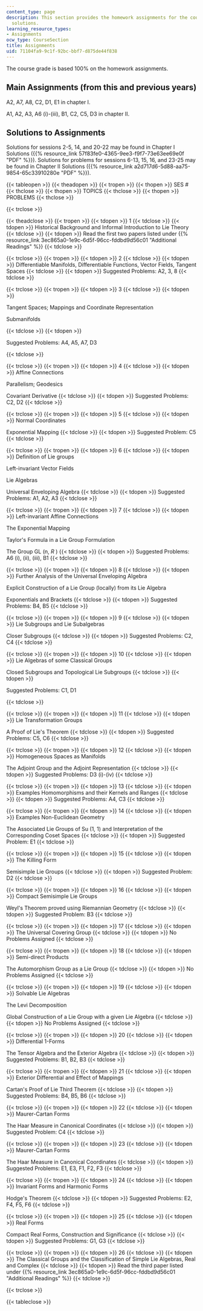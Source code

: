 ```yaml
---
content_type: page
description: This section provides the homework assignments for the course along with
  solutions.
learning_resource_types:
- Assignments
ocw_type: CourseSection
title: Assignments
uid: 71104fa9-9c1f-92bc-bbf7-d875de44f838
---
```


The course grade is based 100% on the homework assignments.

Main Assignments (from this and previous years)
-----------------------------------------------

A2, A7, A8, C2, D1, E1 in chapter I.

A1, A2, A3, A6 (i)-(iii), B1, C2, C5, D3 in chapter II.

Solutions to Assignments
------------------------

Solutions for sessions 2-5, 14, and 20-22 may be found in Chapter I Solutions ({{% resource_link 57f83fe0-4365-9ee3-f9f7-73e63ee69e0f "PDF" %}}). Solutions for problems for sessions 6-13, 15, 16, and 23-25 may be found in Chapter II Solutions ({{% resource_link a2d717d6-5d88-aa75-9854-65c33910280e "PDF" %}}).

{{< tableopen >}}
{{< theadopen >}}
{{< tropen >}}
{{< thopen >}}
SES #
{{< thclose >}}
{{< thopen >}}
TOPICS
{{< thclose >}}
{{< thopen >}}
PROBLEMS
{{< thclose >}}

{{< trclose >}}

{{< theadclose >}}
{{< tropen >}}
{{< tdopen >}}
1
{{< tdclose >}}
{{< tdopen >}}
Historical Background and Informal Introduction to Lie Theory
{{< tdclose >}}
{{< tdopen >}}
Read the first two papers listed under {{% resource_link 3ec865a0-1e9c-6d5f-96cc-fddbd9d56c01 "Additional Readings" %}}
{{< tdclose >}}

{{< trclose >}}
{{< tropen >}}
{{< tdopen >}}
2
{{< tdclose >}}
{{< tdopen >}}
Differentiable Manifolds, Differentiable Functions, Vector Fields, Tangent Spaces
{{< tdclose >}}
{{< tdopen >}}
Suggested Problems: A2, 3, 8
{{< tdclose >}}

{{< trclose >}}
{{< tropen >}}
{{< tdopen >}}
3
{{< tdclose >}}
{{< tdopen >}}


Tangent Spaces; Mappings and Coordinate Representation  
  
Submanifolds


{{< tdclose >}}
{{< tdopen >}}


Suggested Problems: A4, A5, A7, D3


{{< tdclose >}}

{{< trclose >}}
{{< tropen >}}
{{< tdopen >}}
4
{{< tdclose >}}
{{< tdopen >}}
Affine Connections  
  
Parallelism; Geodesics  
  
Covariant Derivative
{{< tdclose >}}
{{< tdopen >}}
Suggested Problems: C2, D2
{{< tdclose >}}

{{< trclose >}}
{{< tropen >}}
{{< tdopen >}}
5
{{< tdclose >}}
{{< tdopen >}}
Normal Coordinates  
  
Exponential Mapping
{{< tdclose >}}
{{< tdopen >}}
Suggested Problem: C5
{{< tdclose >}}

{{< trclose >}}
{{< tropen >}}
{{< tdopen >}}
6
{{< tdclose >}}
{{< tdopen >}}
Definition of Lie groups  
  
Left-invariant Vector Fields  
  
Lie Algebras  
  
Universal Enveloping Algebra
{{< tdclose >}}
{{< tdopen >}}
Suggested Problems: A1, A2, A3
{{< tdclose >}}

{{< trclose >}}
{{< tropen >}}
{{< tdopen >}}
7
{{< tdclose >}}
{{< tdopen >}}
Left-invariant Affine Connections  
  
The Exponential Mapping  
  
Taylor's Formula in a Lie Group Formulation  
  
The Group GL (n, _R_ )
{{< tdclose >}}
{{< tdopen >}}
Suggested Problems: A6 (i), (ii), (iii), B1
{{< tdclose >}}

{{< trclose >}}
{{< tropen >}}
{{< tdopen >}}
8
{{< tdclose >}}
{{< tdopen >}}
Further Analysis of the Universal Enveloping Algebra  
  
Explicit Construction of a Lie Group (locally) from its Lie Algebra  
  
Exponentials and Brackets
{{< tdclose >}}
{{< tdopen >}}
Suggested Problems: B4, B5
{{< tdclose >}}

{{< trclose >}}
{{< tropen >}}
{{< tdopen >}}
9
{{< tdclose >}}
{{< tdopen >}}
Lie Subgroups and Lie Subalgebras  
  
Closer Subgroups
{{< tdclose >}}
{{< tdopen >}}
Suggested Problems: C2, C4
{{< tdclose >}}

{{< trclose >}}
{{< tropen >}}
{{< tdopen >}}
10
{{< tdclose >}}
{{< tdopen >}}
Lie Algebras of some Classical Groups  
  
Closed Subgroups and Topological Lie Subgroups
{{< tdclose >}}
{{< tdopen >}}


Suggested Problems: C1, D1


{{< tdclose >}}

{{< trclose >}}
{{< tropen >}}
{{< tdopen >}}
11
{{< tdclose >}}
{{< tdopen >}}
Lie Transformation Groups  
  
A Proof of Lie's Theorem
{{< tdclose >}}
{{< tdopen >}}
Suggested Problems: C5, C6
{{< tdclose >}}

{{< trclose >}}
{{< tropen >}}
{{< tdopen >}}
12
{{< tdclose >}}
{{< tdopen >}}
Homogeneous Spaces as Manifolds  
  
The Adjoint Group and the Adjoint Representation
{{< tdclose >}}
{{< tdopen >}}
Suggested Problems: D3 (i)-(iv)
{{< tdclose >}}

{{< trclose >}}
{{< tropen >}}
{{< tdopen >}}
13
{{< tdclose >}}
{{< tdopen >}}
Examples Homomorphisms and their Kernels and Ranges
{{< tdclose >}}
{{< tdopen >}}
Suggested Problems: A4, C3
{{< tdclose >}}

{{< trclose >}}
{{< tropen >}}
{{< tdopen >}}
14
{{< tdclose >}}
{{< tdopen >}}
Examples Non-Euclidean Geometry  
  
The Associated Lie Groups of Su (1, 1) and Interpretation of the Corresponding Coset Spaces
{{< tdclose >}}
{{< tdopen >}}
Suggested Problem: E1
{{< tdclose >}}

{{< trclose >}}
{{< tropen >}}
{{< tdopen >}}
15
{{< tdclose >}}
{{< tdopen >}}
The Killing Form  
  
Semisimple Lie Groups
{{< tdclose >}}
{{< tdopen >}}
Suggested Problem: D2
{{< tdclose >}}

{{< trclose >}}
{{< tropen >}}
{{< tdopen >}}
16
{{< tdclose >}}
{{< tdopen >}}
Compact Semisimple Lie Groups  
  
Weyl's Theorem proved using Riemannian Geometry
{{< tdclose >}}
{{< tdopen >}}
Suggested Problem: B3
{{< tdclose >}}

{{< trclose >}}
{{< tropen >}}
{{< tdopen >}}
17
{{< tdclose >}}
{{< tdopen >}}
The Universal Covering Group
{{< tdclose >}}
{{< tdopen >}}
No Problems Assigned
{{< tdclose >}}

{{< trclose >}}
{{< tropen >}}
{{< tdopen >}}
18
{{< tdclose >}}
{{< tdopen >}}
Semi-direct Products  
  
The Automorphism Group as a Lie Group
{{< tdclose >}}
{{< tdopen >}}
No Problems Assigned
{{< tdclose >}}

{{< trclose >}}
{{< tropen >}}
{{< tdopen >}}
19
{{< tdclose >}}
{{< tdopen >}}
Solvable Lie Algebras  
  
The Levi Decomposition  
  
Global Construction of a Lie Group with a given Lie Algebra
{{< tdclose >}}
{{< tdopen >}}
No Problems Assigned
{{< tdclose >}}

{{< trclose >}}
{{< tropen >}}
{{< tdopen >}}
20
{{< tdclose >}}
{{< tdopen >}}
Differential 1-Forms  
  
The Tensor Algebra and the Exterior Algebra
{{< tdclose >}}
{{< tdopen >}}
Suggested Problems: B1, B2, B3
{{< tdclose >}}

{{< trclose >}}
{{< tropen >}}
{{< tdopen >}}
21
{{< tdclose >}}
{{< tdopen >}}
Exterior Differential and Effect of Mappings  
  
Cartan's Proof of Lie Third Theorem
{{< tdclose >}}
{{< tdopen >}}
Suggested Problems: B4, B5, B6
{{< tdclose >}}

{{< trclose >}}
{{< tropen >}}
{{< tdopen >}}
22
{{< tdclose >}}
{{< tdopen >}}
Maurer-Cartan Forms  
  
The Haar Measure in Canonical Coordinates
{{< tdclose >}}
{{< tdopen >}}
Suggested Problem: C4
{{< tdclose >}}

{{< trclose >}}
{{< tropen >}}
{{< tdopen >}}
23
{{< tdclose >}}
{{< tdopen >}}
Maurer-Cartan Forms  
  
The Haar Measure in Canonical Coordinates
{{< tdclose >}}
{{< tdopen >}}
Suggested Problems: E1, E3, F1, F2, F3
{{< tdclose >}}

{{< trclose >}}
{{< tropen >}}
{{< tdopen >}}
24
{{< tdclose >}}
{{< tdopen >}}
Invariant Forms and Harmonic Forms  
  
Hodge's Theorem
{{< tdclose >}}
{{< tdopen >}}
Suggested Problems: E2, F4, F5, F6
{{< tdclose >}}

{{< trclose >}}
{{< tropen >}}
{{< tdopen >}}
25
{{< tdclose >}}
{{< tdopen >}}
Real Forms  
  
Compact Real Forms, Construction and Significance
{{< tdclose >}}
{{< tdopen >}}
Suggested Problems: G1, G3
{{< tdclose >}}

{{< trclose >}}
{{< tropen >}}
{{< tdopen >}}
26
{{< tdclose >}}
{{< tdopen >}}
The Classical Groups and the Classification of Simple Lie Algebras, Real and Complex
{{< tdclose >}}
{{< tdopen >}}
Read the third paper listed under {{% resource_link 3ec865a0-1e9c-6d5f-96cc-fddbd9d56c01 "Additional Readings" %}}
{{< tdclose >}}

{{< trclose >}}

{{< tableclose >}}